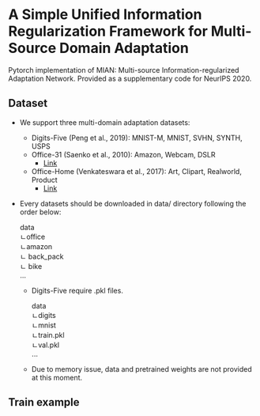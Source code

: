 # A Simple Unified Information Regularization Framework for Multi-Source Domain Adaptation
Pytorch implementation of MIAN: Multi-source Information-regularized Adaptation Network.
Provided as a supplementary code for NeurIPS 2020. 

## Dataset
- We support three multi-domain adaptation datasets: 
  - Digits-Five (Peng et al., 2019): MNIST-M, MNIST, SVHN, SYNTH, USPS
  - Office-31 (Saenko et al., 2010): Amazon, Webcam, DSLR
    - [Link](https://people.eecs.berkeley.edu/~jhoffman/domainadapt/#datasets_code)
  - Office-Home (Venkateswara et al., 2017): Art, Clipart, Realworld, Product
    - [Link](http://hemanthdv.org/OfficeHome-Dataset/)
- Every datasets should be downloaded in data/ directory following the order below:
    
    data  
    ㄴoffice  
      ㄴamazon  
        ㄴ back_pack  
        ㄴ bike  
        ...  

  - Digits-Five require .pkl files. 

    data  
    ㄴdigits  
      ㄴmnist  
        ㄴtrain.pkl  
        ㄴval.pkl  
    ...
    
  - Due to memory issue, data and pretrained weights are not provided at this moment.

## Train example
  
